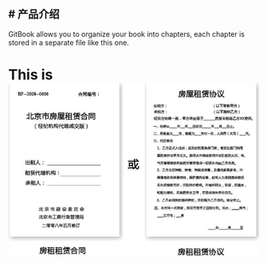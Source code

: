 ## # 产品介绍

GitBook allows you to organize your book into chapters, each chapter is stored in a separate file like this one.
# This is![](/assets/111/untitled.png)


